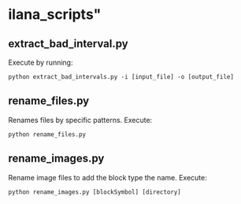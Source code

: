 # ilana_scripts"

## extract_bad_interval.py
Execute by running:

`python extract_bad_intervals.py -i [input_file] -o [output_file]`


## rename_files.py
Renames files by specific patterns. Execute:

`python rename_files.py`


## rename_images.py

Rename image files to add the block type the name. Execute:

`python rename_images.py [blockSymbol] [directory]`